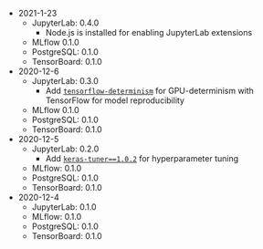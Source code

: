 - 2021-1-23
  - JupyterLab: 0.4.0
    - Node.js is installed for enabling JupyterLab extensions
  - MLflow 0.1.0
  - PostgreSQL: 0.1.0
  - TensorBoard: 0.1.0
- 2020-12-6
  - JupyterLab: 0.3.0
    - Add [`tensorflow-determinism`](https://github.com/NVIDIA/framework-determinism) for GPU-determinism with TensorFlow for model reproducibility
  - MLflow 0.1.0
  - PostgreSQL: 0.1.0
  - TensorBoard: 0.1.0
- 2020-12-5
  - JupyterLab: 0.2.0
    - Add [`keras-tuner==1.0.2`](https://github.com/keras-team/keras-tuner) for hyperparameter tuning
  - MLflow: 0.1.0
  - PostgreSQL: 0.1.0
  - TensorBoard: 0.1.0
- 2020-12-4
  - JupyterLab: 0.1.0
  - MLflow: 0.1.0
  - PostgreSQL: 0.1.0
  - TensorBoard: 0.1.0
